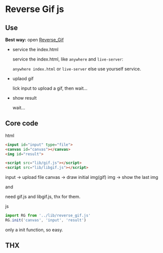 # Reverse Gif js

## Use

**Best way:** open [Reverse_Gif](https://www.zweizhao.com/Reverse_Gif/)

* service the index.html

  service the index.html, like `anywhere` and `live-server`:

  `anywhere index.html` or `live-server` else use yourself service.

* uplaod gif

  lick input to upload a gif, then wait...

* show result

  wait...

## Core code

html
```html
<input id="input" type="file">
<canvas id="canvas"></canvas>
<img id="result">

<script src="lib/gif.js"></script>
<script src="lib/libgif.js"></script>
```

input -> upload file
canvas -> draw initial img(gif)
img -> show the last img

and

need gif.js and libgif.js, thx for them.

js
```js
import RG from '../lib/reverse_gif.js'
RG.init('canvas', 'input', 'result')
```

only a init function, so easy.

## THX